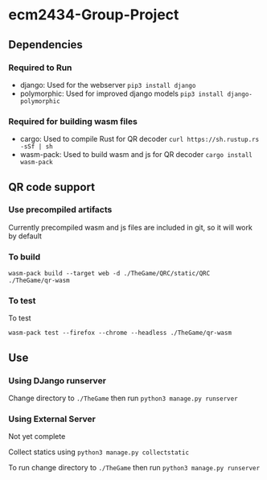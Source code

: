 # ecm2434-Group-Project

## Dependencies

### Required to Run
- django: Used for the webserver `pip3 install django`
- polymorphic: Used for improved django models `pip3 install django-polymorphic`
### Required for building wasm files
- cargo: Used to compile Rust for QR decoder `curl https://sh.rustup.rs -sSf | sh`
- wasm-pack: Used to build wasm and js for QR decoder `cargo install wasm-pack`


## QR code support
### Use precompiled artifacts
Currently precompiled wasm and js files are included in git, so it will work by default

### To build

`wasm-pack build --target web -d ./TheGame/QRC/static/QRC  ./TheGame/qr-wasm`

### To test

To test

`wasm-pack test --firefox --chrome --headless ./TheGame/qr-wasm`

## Use
### Using DJango runserver

Change directory to `./TheGame` then run `python3 manage.py runserver`

### Using External Server

Not yet complete

Collect statics using `python3 manage.py collectstatic`


To run change directory to `./TheGame` then run `python3 manage.py runserver`
